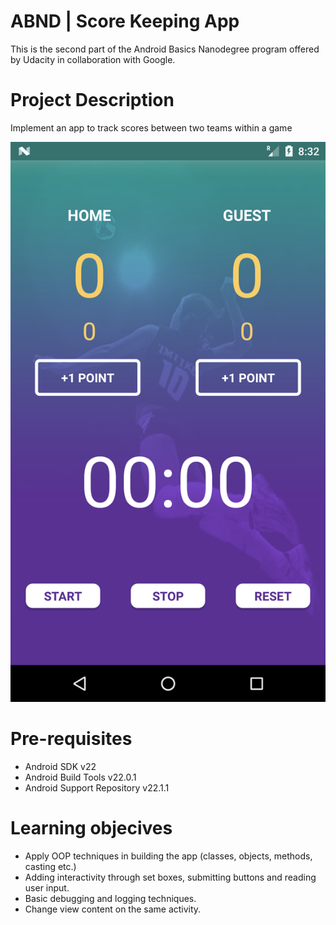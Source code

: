 # ABND | Score Keeping App 
This is the second part of the Android Basics Nanodegree program offered by Udacity in collaboration with Google. 

# Project Description
Implement an app to track scores between two teams within a game

![picture alt height="48" height="48](Screenshot_1552163530.png)



# Pre-requisites
-	Android SDK v22
-	Android Build Tools v22.0.1
-	Android Support Repository v22.1.1


# Learning objecives
- Apply OOP techniques in building the app (classes, objects, methods, casting etc.)
- Adding interactivity through set boxes, submitting buttons and reading user input.
- Basic debugging and logging techniques.
- Change view content on the same activity.
